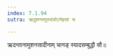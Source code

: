 ```yaml
---
index: 7.1.94
sutra: ऋदुशनस्पुरुदंसोऽनेहसां च

---
```

ऋदन्तानामुशनसादीनाम् चानङ् स्यादसम्बुद्धौ सौ॥